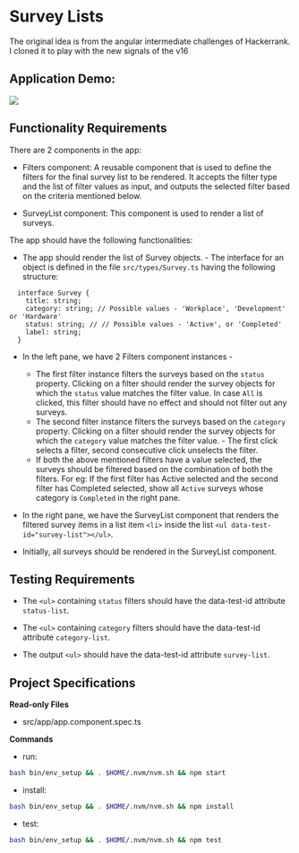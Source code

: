 # Survey Lists

The original idea is from the angular intermediate challenges of Hackerrank. I cloned it to play with the new signals of the v16

## Application Demo:

![](https://hrcdn.net/s3_pub/istreet-assets/mCXTOy7HP5xco-3X1m5UFA/survey-list.gif)

## Functionality Requirements

There are 2 components in the app:

- Filters component: A reusable component that is used to define the filters for the final survey list to be rendered. It accepts the filter type and the list of filter values as input, and outputs the selected filter based on the criteria mentioned below.

- SurveyList component: This component is used to render a list of surveys. 

The app should have the following functionalities:

- The app should render the list of Survey objects. - The interface for an object is defined in the file `src/types/Survey.ts` having the following structure:

```
  interface Survey {
    title: string;
    category: string; // Possible values - 'Workplace', 'Development' or 'Hardware'
    status: string; // // Possible values - 'Active', or 'Completed'
    label: string;
  }
```

- In the left pane, we have 2 Filters component instances -
  - The first filter instance filters the surveys based on the `status` property. Clicking on a filter should render the survey objects for which the `status` value matches the filter value. In case `All` is clicked, this filter should have no effect and should not filter out any surveys.
  - The second filter instance filters the surveys based on the `category` property. Clicking on a filter should render the survey objects for which the `category` value matches the filter value. - The first click selects a filter, second consecutive click unselects the filter.
  - If both the above mentioned filters have a value selected, the surveys should be filtered based on the combination of both the filters. For eg: If the first filter has Active selected and the second filter has Completed selected, show all `Active` surveys whose category is `Completed` in the right pane.

- In the right pane, we have the SurveyList component that renders the filtered survey items in a list item `<li>` inside the list `<ul data-test-id="survey-list"></ul>`.

- Initially, all surveys should be rendered in the SurveyList component.

## Testing Requirements

- The `<ul>` containing `status` filters should have the data-test-id attribute `status-list`.

- The `<ul>` containing `category` filters should have the data-test-id attribute `category-list`.

- The output `<ul>` should have the data-test-id attribute `survey-list`.

## Project Specifications

**Read-only Files**
- src/app/app.component.spec.ts

**Commands**
- run: 
```bash
bash bin/env_setup && . $HOME/.nvm/nvm.sh && npm start
```
- install: 
```bash
bash bin/env_setup && . $HOME/.nvm/nvm.sh && npm install
```
- test: 
```bash
bash bin/env_setup && . $HOME/.nvm/nvm.sh && npm test
```
